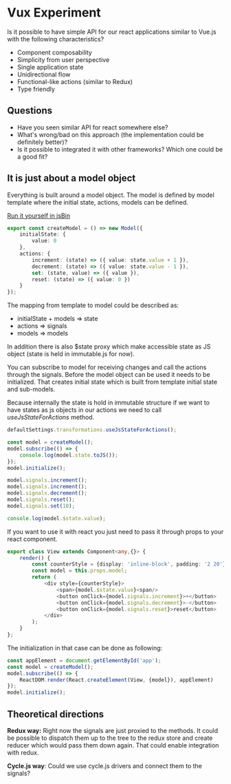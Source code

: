 # Vux Experiment

Is it possible to have simple API for our react applications similar to Vue.js with 
the following characteristics?

- Component composability
- Simplicity from user perspective
- Single application state
- Unidirectional flow
- Functional-like actions (similar to Redux)
- Type friendly  

## Questions

- Have you seen similar API for react somewhere else?
- What's wrong/bad on this approach (the implementation could be definitely better)?
- Is it possible to integrated it with other frameworks? Which one could be a good fit?

## It is just about a model object

Everything is built around a model object. The model is defined by model template where 
the initial state, actions, models can be defined.

[Run it yourself in jsBin](https://jsbin.com/dezoras/1/edit?html,js,console)

```typescript
export const createModel = () => new Model({
    initialState: {
        value: 0
    },
    actions: {
        increment: (state) => ({ value: state.value + 1 }), 
        decrement: (state) => ({ value: state.value - 1 }),
        set: (state, value) => ({ value }), 
        reset: (state) => ({ value: 0 })
    }
});
```

The mapping from template to model could be described as:
- initialState + models => state
- actions => signals
- models => models

In addition there is also $state proxy which make accessible state as JS object 
(state is held in immutable.js for now).

You can subscribe to model for receiving changes and call the actions through the signals.
Before the model object can be used it needs to be initialized. That creates initial 
state which is built from template initial state and sub-models.

Because internally the state is hold in immutable structure if we want to have states as js 
objects in our actions we need to call _useJsStateForActions_ method.

```typescript
defaultSettings.transformations.useJsStateForActions();

const model = createModel();
model.subscribe(() => {
    console.log(model.state.toJS());
});
model.initialize();

model.signals.increment();
model.signals.increment();
model.signals.decrement();
model.signals.reset();
model.signals.set(10);

console.log(model.$state.value);
```

If you want to use it with react you just need to pass it through props to your react component.

```typescript
export class View extends Component<any,{}> {
    render() {  
        const counterStyle = {display: 'inline-block', padding: '2 20'};
        const model = this.props.model;
        return (
            <div style={counterStyle}>
                <span>{model.$state.value}<span/>
                <button onClick={model.signals.increment}>+</button>
                <button onClick={model.signals.decrement}>-</button>
                <button onClick={model.signals.reset}>reset</button>
            </div>
        );        
    }
};
```

The initialization in that case can be done as following:
```typescript
const appElement = document.getElementById('app');
const model = createModel();
model.subscribe(() => {
    ReactDOM.render(React.createElement(View, {model}), appElement)
});
model.initialize();
```

## Theoretical directions

__Redux way:__ Right now the signals are just proxied to the methods. It could 
be possible to dispatch them up to the tree to the redux store and create reducer 
which would pass them down again. That could enable integration with redux.

__Cycle.js way__: Could we use cycle.js drivers and connect them to the signals?